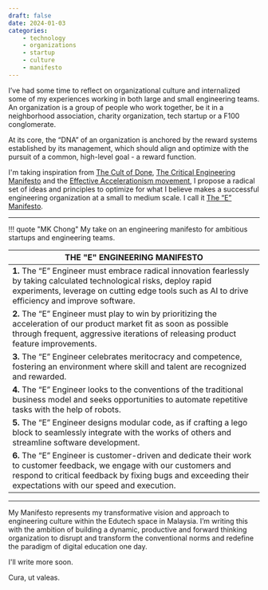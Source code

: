 ```yaml
---
draft: false
date: 2024-01-03
categories:
    - technology
    - organizations
    - startup
    - culture
    - manifesto
---
```


I’ve had some time to reflect on organizational culture and internalized some of my experiences working in both large and small engineering teams. An organization is a group of people who work together, be it in a neighborhood association, charity organization, tech startup or a F100 conglomerate. 

At its core, the “DNA” of an organization is anchored by the reward systems established by its management, which should align and optimize with the pursuit of a common, high-level goal - a reward function. 

I'm taking inspiration from [The Cult of Done](https://www.danpink.com/2009/03/cult-of-done/), [The Critical Engineering Manifesto](https://criticalengineering.org/) and the [Effective Accelerationism movement](https://en.wikipedia.org/wiki/Effective_accelerationism#:~:text=Effective%20accelerationism%2C%20often%20abbreviated%20as,which%20should%20be%20pushed%20forward.), I propose a radical set of ideas and principles to optimize for what I believe makes a successful engineering organization at a small to medium scale. I call it [The “E” Manifesto]().

---

!!! quote "MK Chong"
    My take on an engineering manifesto for ambitious startups and engineering teams. 

| **THE "E" ENGINEERING MANIFESTO** |
| --- |
| **1.** The “E” Engineer must embrace radical innovation fearlessly by taking calculated technological risks, deploy rapid experiments, leverage on cutting edge tools such as AI to drive efficiency and improve software. |
| **2.** The “E” Engineer must play to win by prioritizing the acceleration of our product market fit as soon as possible through frequent, aggressive iterations of releasing product feature improvements. |
| **3.** The “E” Engineer celebrates meritocracy and competence, fostering an environment where skill and talent are recognized and rewarded. |
| **4.** The “E” Engineer looks to the conventions of the traditional business model and seeks opportunities to automate repetitive tasks with the help of robots.|
| **5.** The “E” Engineer designs modular code, as if crafting a lego block to seamlessly integrate with the works of others and streamline software development.| 
| **6.** The “E” Engineer is customer-driven and dedicate their work to customer feedback, we engage with our customers and respond to critical feedback by fixing bugs and exceeding their expectations with our speed and execution.|


---

My Manifesto represents my transformative vision and approach to engineering culture within the Edutech space in Malaysia. I’m writing this with the ambition of building a dynamic, productive and forward thinking organization to disrupt and transform the conventional norms and redefine the paradigm of digital education one day. 

I'll write more soon.

Cura, ut valeas.
